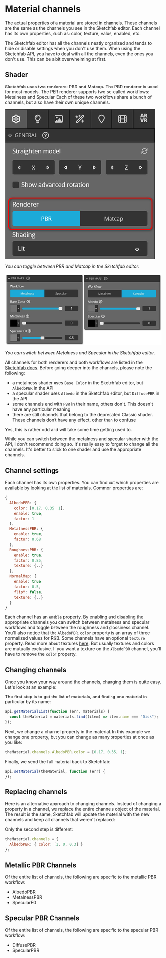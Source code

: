 <script setup>
import ModelLoading from '../../components/ModelLoading.vue'
import CodePenEmbed from '../../components/CodePenEmbed.vue'
</script>

# Material channels

The actual properties of a material are stored in channels. These channels are the same as the channels you see in the Sketchfab editor. Each channel has its own properties, such as: color, texture, value, enabled, etc.

The Sketchfab editor has all the channels neatly organized and tends to hide or disable settings when you don't use them. When using the Sketchfab API, you have to deal with all the channels, even the ones you don't use. This can be a bit overwhelming at first.

## Shader

Sketchfab uses two renderers: PBR and Matcap. The PBR renderer is used for most models. The PBR renderer supports two so-called workflows: Metalness and Specular. Each of these two workflows share a bunch of channels, but also have their own unique channels.

![Renderer](./materials-renderer-editor.jpg)

*You can toggle between PBR and Matcap in the Sketchfab editor.*

![Shader](./materials-shaders.jpg)

*You can switch between Metalness and Specular in the Sketchfab editor.*

All channels for both renderers and both workflows are listed in the [Sketchfab docs](https://sketchfab.com/developers/viewer/functions#api-materialChannels). Before going deeper into the channels, please note the following:

- a metalness shader uses `Base Color` in the Sketchfab editor, but `AlbedoPBR` in the API
- a specular shader uses `Albedo` in the Sketchfab editor, but `DiffusePBR` in the API
- some channels end with `PBR` in their name, others don't. This doesn't have any particular meaning
- there are still channels that belong to the deprecated Classic shader. These channels don't have any effect, other than to confuse

Yes, this is rather odd and will take some time getting used to.

While you can switch between the metalness and specular shader with the API, I don't recommend doing so. It's really easy to forget to change all the channels. It's better to stick to one shader and use the appropriate channels.

## Channel settings

Each channel has its own properties. You can find out which properties are available by looking at the list of materials. Common properties are:

```js
{
  AlbedoPBR: {
    color: [0.17, 0.35, 1],
    enable: true,
    factor: 1
  },
  MetalnessPBR: {
    enable: true,
    factor: 0.68
  },
  RoughnessPBR: {
    enable: true,
    factor: 0.85,
    texture: {..}
  },
  NormalMap: {
    enable: true
    factor: 0.5,
    flipY: false,
    texture: {..}
  }
}
```

Each channel has an `enable` property. By enabling and disabling the appropriate channels you can switch between metalness and specular workflows and toggle between the roughness and glossiness channel. You'll also notice that the `AlbedoPBR.color` property is an array of three normalized values for RGB. Some channels have an optional `texture` property. Read more about textures [here](./textures). But usually textures and colors are mutually exclusive. If you want a texture on the `AlbedoPBR` channel, you'll have to remove the `color` property.

## Changing channels

Once you know your way around the channels, changing them is quite easy. Let's look at an example:

<CodePenEmbed id="XWyLmGy/d5d6db0b05e32e9092388195d53c174d" />

The first step is to get the list of materials, and finding one material in particular by its name: 

```js
api.getMaterialList(function (err, materials) {
  const theMaterial = materials.find((item) => item.name === "Disk");
});
```

Next, we change a channel property in the material. In this example we change one property, but you can change as many properties at once as you like:

```js
theMaterial.channels.AlbedoPBR.color = [0.17, 0.35, 1];
```

Finally, we send the full material back to Sketchfab:

```js
api.setMaterial(theMaterial, function (err) {
});
```

## Replacing channels

Here is an alternative approach to changing channels. Instead of changing a property in a channel, we replace the entire channels object of the material. The result is the same, Sketchfab will update the material with the new channels and keep all channels that weren't replaced:

<CodePenEmbed id="YzRgdyr/d223d5c1688af5888aefd2aedcec8d66" />

Only the second step is different:

```js
theMaterial.channels = {
  AlbedoPBR: { color: [1, 0, 0.3] }
};
```

## Metallic PBR Channels

Of the entire list of channels, the following are specific to the metallic PBR workflow:

- AlbedoPBR
- MetalnessPBR
- SpecularF0

<ModelLoading id="c2fb3b0dbd4c4071bf9b4656ed41a432" :showMaterials="true" :playersettings="{autostart:0}" />

## Specular PBR Channels

Of the entire list of channels, the following are specific to the specular PBR workflow:

- DiffusePBR
- SpecularPBR

<ModelLoading id="b10ecfe761fe425ba40b01f7096a43ff" :showMaterials="true" :playersettings="{autostart:0}" />

